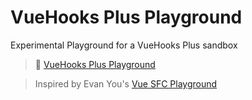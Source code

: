 # VueHooks Plus Playground

Experimental Playground for a VueHooks Plus sandbox

> 👋 [VueHooks Plus Playground](https://inhiblabcore.github.io/vue-hooks-plus-playground/play)

> Inspired by Evan You's [Vue SFC Playground](https://sfc.vuejs.org/)
